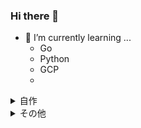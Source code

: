 ### Hi there 👋


- 🌱 I’m currently learning ...
  - Go
  - Python
  - GCP
  - 
  
<details>
<summary>自作</summary>
  
  
- [英文解釈の結果取得アプリ](https://www.interengja.com/)
  - Typescript
  - Nextjs
  - spacy
  - python
  - fastapi
  - sent-pattern



## パッケージ
 
- [vtt字幕ファイルの途切れたテキストを一文にする](https://github.com/lll-lll-lll-lll/webvtt-reader)
  - Go

- [sent-pattern](https://github.com/lll-lll-lll-lll/sent-pattern)
  - spacy
  - python
### その他ポートフォリオ
[Github Portfolio](https://github.com/lll-lll-lll-lll?tab=repositories&q=portfolio&type=&language=&sort=)

</details>

<details>
<summary>その他</summary>

# 参加したインターン
- [データエンジニアカタパルト 2021 MVP](https://efc.fukuoka.jp/catapult2022/)
- [Treasure 2022](https://techblog.cartaholdings.co.jp/entry/treasure2022-planning)


# その他
- [FUKUOKA SMART CITY AWARD 2021 ファイナリスト](https://www.atpress.ne.jp/news/285796)



</details>
